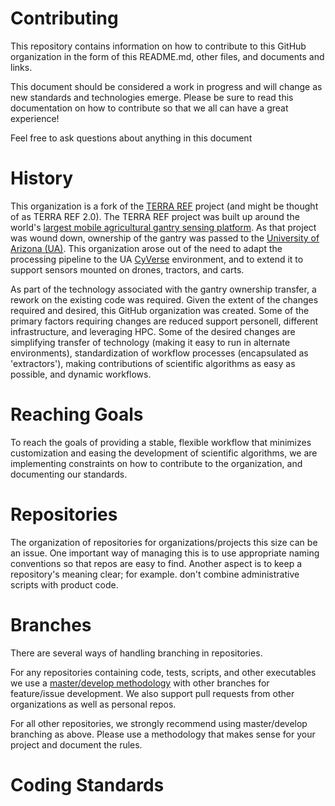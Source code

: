 # Contributing
This repository contains information on how to contribute to this GitHub organization in the form of this README.md, other files, and documents and links.

This document should be considered a work in progress and will change as new standards and technologies emerge.
Please be sure to read this documentation on how to contribute so that we all can have a great experience!

Feel free to ask questions about anything in this document 

# History
This organization is a fork of the [TERRA REF](https://github.com/terraref) project (and might be thought of as TERRA REF 2.0).
The TERRA REF project was built up around the world's [largest mobile agricultural gantry sensing platform](https://terraref.org/).
As that project was wound down, ownership of the gantry was passed to the [University of Arizona (UA)](https://www.arizona.edu/).
This organization arose out of the need to adapt the processing pipeline to the UA [CyVerse](https://cyverse.org/) environment, and to extend it to support sensors mounted on drones, tractors, and carts.

As part of the technology associated with the gantry ownership transfer, a rework on the existing code was required.
Given the extent of the changes required and desired, this GitHub organization was created.
Some of the primary factors requiring changes are reduced support personell, different infrastructure, and leveraging HPC.
Some of the desired changes are simplifying transfer of technology (making it easy to run in alternate environments), standardization of workflow processes (encapsulated as 'extractors'), making contributions of scientific algorithms as easy as possible, and dynamic workflows.

# Reaching Goals
To reach the goals of providing a stable, flexible workflow that minimizes customization and easing the development of scientific algorithms, we are implementing constraints on how to contribute to the organization, and documenting our standards.

# Repositories
The organization of repositories for organizations/projects this size can be an issue.
One important way of managing this is to use appropriate naming conventions so that repos are easy to find.
Another aspect is to keep a repository's meaning clear; for example. don't combine administrative scripts with product code.



# Branches
There are several ways of handling branching in repositories.

For any repositories containing code, tests, scripts, and other executables we use a [master/develop methodology](https://git-scm.com/book/en/v2/Git-Branching-Branching-Workflows) with other branches for feature/issue development.
We also support pull requests from other organizations as well as personal repos.

For all other repositories, we strongly recommend using master/develop branching as above.
Please use a methodology that makes sense for your project and document the rules.

# Coding Standards
